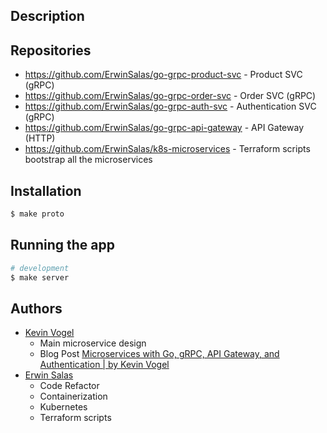 ## Description

## Repositories

- https://github.com/ErwinSalas/go-grpc-product-svc - Product SVC (gRPC)
- https://github.com/ErwinSalas/go-grpc-order-svc - Order SVC (gRPC)
- https://github.com/ErwinSalas/go-grpc-auth-svc - Authentication SVC (gRPC)
- https://github.com/ErwinSalas/go-grpc-api-gateway - API Gateway (HTTP)
- https://github.com/ErwinSalas/k8s-microservices - Terraform scripts bootstrap all the microservices



## Installation

```bash
$ make proto
```

## Running the app

```bash
# development
$ make server
```

## Authors

- [Kevin Vogel](https://medium.com/@hellokevinvogel)
    * Main microservice design
    * Blog Post [Microservices with Go, gRPC, API Gateway, and Authentication | by Kevin Vogel](https://levelup.gitconnected.com/microservices-with-go-grpc-api-gateway-and-authentication-part-1-2-393ad9fc9d30)
- [Erwin Salas](https://github.com/ErwinSalas)
    * Code Refactor
    * Containerization
    * Kubernetes
    * Terraform scripts


